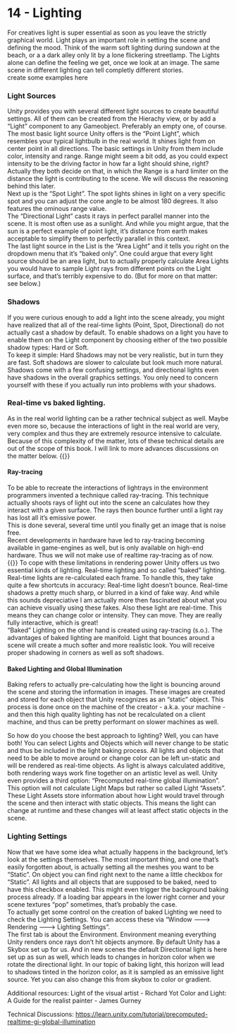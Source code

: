# 14 - Lighting
For creatives light is super essential as soon as you leave the strictly graphical world. Light plays an important role in setting the scene and defining the mood. Think of the warm soft lighting during sundown at the beach, or a a dark alley only lit by a lone flickering streetlamp. The Lights alone can define the feeling we get, once we look at an image. The same scene in different lighting can tell completly different stories.<br>
create some examples here
### Light Sources
Unity provides you with several different light sources to create beautiful settings. All of them can be created from the Hierachy view, or by add a “Light” component to any Gameobject. Preferably an empty one, of course.<br>
The most basic light source Unity offers is the “Point Light”, which resembles your typical lightbulb in the real world. It shines light from on center point in all directions. The basic settings in Unity from them include color, intensity and range. Range might seem a bit odd, as you could expect intensity to be the driving factor in how far a light should shine, right? Actually they both decide on that, in which the Range is a hard limiter on the distance the light is contributing to the scene. We will discuss the reasoning behind this later.<br>
Next up is the “Spot Light”. The spot lights shines in light on a very specific spot and you can adjust the cone angle to be almost 180 degrees. It also features the ominous range value.<br>
The “Directional Light” casts it rays in perfect parallel manner into the scene. It is most often use as a sunlight. And while you might argue, that the sun is a perfect example of point light, it’s distance from earth makes acceptable to simplify them to perfectly parallel in this context.<br>
The last light source in the List is the “Area Light” and it tells you right on the dropdown menu that it’s “baked only”. One could argue that every light source should be an area light, but to actually properly calculate Area Lights you would have to sample Light rays from different points on the Light surface, and that’s terribly expensive to do. (But for more on that matter: see below.)<br>

### Shadows
If you were curious enough to add a light into the scene already, you might have realized that all of the real-time lights (Point, Spot, Directional) do not actually cast a shadow by default. To enable shadows on a light you have to enable them on the Light component by choosing either of the two possible shadow types: Hard or Soft.<br>
To keep it simple: Hard Shadows may not be very realistic, but in turn they are fast. Soft shadows are slower to calculate but look much more natural. Shadows come with a few confusing settings, and directional lights even have shadows in the overall graphics settings. You only need to concern yourself with these if you actually run into problems with your shadows.

### Real-time vs baked lighting.
As in the real world lighting can be a rather technical subject as well. Maybe even more so, because the interactions of light in the real world are very, very complex and thus they are extremely resource intensive to calculate. Because of this complexity of the matter, lots of these technical details are out of the scope of this book. I will link to more advances discussions on the matter below.
{{<expand>}}
#### Ray-tracing
To be able to recreate the interactions of lightrays in the environment programmers invented a technique called ray-tracing. This technique actually shoots rays of light out into the scene an calculates how they interact with a given surface. The rays then bounce further until a light ray has lost all it’s emissive power.<br>
This is done several, several time until you finally get an image that is noise free.<br>
Recent developments in hardware have led to ray-tracing becoming available in game-engines as well, but is only available on high-end hardware. Thus we will not make use of realtime ray-tracing as of now.<br>
{{</expand>}}
To cope with these limitations in rendering power Unity offers us two essential kinds of lighting. Real-time lighting and so called “baked” lighting.<br>
Real-time lights are re-calculated each frame. To handle this, they take quite a few shortcuts in accuracy: Real-time light doesn’t bounce. Real-time shadows a pretty much sharp, or blurred in a kind of fake way. And while this sounds depreciative I am actually more then fascinated about what you can achieve visually using these fakes. Also these light are real-time. This means they can change color or intensity. They can move. They are really fully interactive, which is great!<br>
“Baked” Lighting on the other hand is created using ray-tracing (s.o.). The advantages of baked lighting are manifold. Light that bounces around a scene will create a much softer and more realistic look. You will receive proper shadowing in corners as well as soft shadows. 

#### Baked Lighting and Global Illumination
 Baking refers to actually pre-calculating how the light is bouncing around the scene and storing the information in images. These images are created and stored for each object that Unity recognizes as an “static” object. This process is done once on the machine of the creator - a.k.a. your machine - and then this high quality lighting has not be recalculated on a client machine, and thus can be pretty performant on slower machines as well.

So how do you choose the best approach to lighting? Well, you can have both! You can select Lights and Objects which will never change to be static and thus be included in the light baking process. All lights and objects that need to be able to move around or change color can be left un-static and will be rendered as real-time objects. As light is always calculated additive, both rendering ways work fine together on an artistic level as well.
Unity even provides a third option: “Precomputed real-time global illumination”. This option will not calculate Light Maps but rather so called Light “Assets”. These Light Assets store information about how Light would travel through the scene and then interact with static objects. This means the light can change at runtime and these changes will at least affect static objects in the scene.

### Lighting Settings
Now that we have some idea what actually happens in the background, let’s look at the settings themselves. The most important thing, and one that’s easily forgotten about, is actually setting all the meshes you want to be “Static”. On object you can find right next to the name a little checkbox for “Static”. All lights and all objects that are supposed to be baked, need to have this checkbox enabled. This might even trigger the background baking process already. If a loading bar appears in the lower right corner and your scene textures “pop” sometimes, that’s probably the case.<br>
To actually get some control on the creation of baked Lighting we need to check the Lighting Settings. You can access these via “Window ---> Rendering ---> Lighting Settings”.<br>
The first tab is about the Environment. Environment meaning everything Unity renders once rays don’t hit objects anymore. By default Unity has a Skybox set up for us. And in new scenes the default Directional light is here set up as sun as well, which leads to changes in horizon color when we rotate the directional light. In our topic of baking light, this horizon will lead to shadows tinted in the horizon color, as it is sampled as an emissive light source. Yet you can also change this from skybox to color or gradient.













Additional resources:
Light of the visual artist - Richard Yot
Color and Light: A Guide for the realist painter - James Gurney

Technical Discussions:
https://learn.unity.com/tutorial/precomputed-realtime-gi-global-illumination